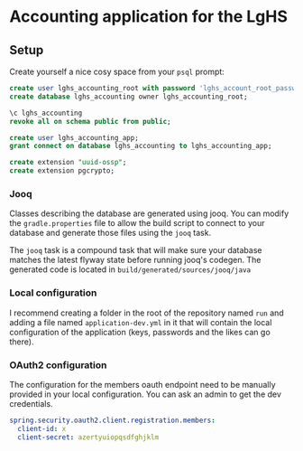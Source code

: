# Accounting application for the LgHS

## Setup

Create yourself a nice cosy space from your `psql` prompt:

```sql
create user lghs_accounting_root with password 'lghs_account_root_password'; -- change it really
create database lghs_accounting owner lghs_accounting_root;

\c lghs_accounting
revoke all on schema public from public;

create user lghs_accounting_app;
grant connect on database lghs_accounting to lghs_accounting_app;

create extension "uuid-ossp";
create extension pgcrypto;
```


### Jooq

Classes describing the database are generated using jooq. You can modify the `gradle.properties` file to allow 
the build script to connect to your database and generate those files using the `jooq` task.

The `jooq` task is a compound task that will make sure your database matches the latest flyway state before running
jooq's codegen. The generated code is located in `build/generated/sources/jooq/java`


### Local configuration

I recommend creating a folder in the root of the repository named `run` and adding a file named `application-dev.yml`
in it that will contain the local configuration of the application (keys, passwords and the likes can go there).


### OAuth2 configuration

The configuration for the members oauth endpoint need to be manually provided in your local configuration. You can ask
an admin to get the dev credentials.

```yaml
spring.security.oauth2.client.registration.members:
  client-id: x
  client-secret: azertyuiopqsdfghjklm
```
